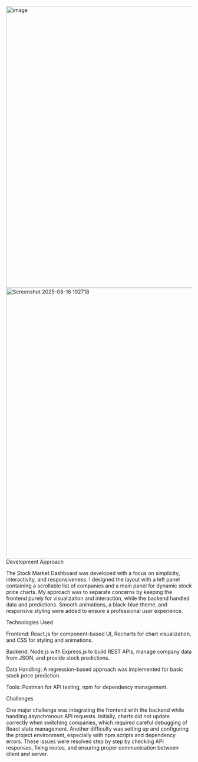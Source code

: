 <img width="1355" height="762" alt="image" src="https://github.com/user-attachments/assets/cd830e42-3ccd-4b57-b890-738c7a642a9d" />
<img width="1365" height="732" alt="Screenshot 2025-08-16 192718" src="https://github.com/user-attachments/assets/85c1f598-34b8-4cbb-8781-4cf4cd3e902b" />
Development Approach

The Stock Market Dashboard was developed with a focus on simplicity, interactivity, and responsiveness. I designed the layout with a left panel containing a scrollable list of companies and a main panel for dynamic stock price charts. My approach was to separate concerns by keeping the frontend purely for visualization and interaction, while the backend handled data and predictions. Smooth animations, a black-blue theme, and responsive styling were added to ensure a professional user experience.

Technologies Used

Frontend: React.js for component-based UI, Recharts for chart visualization, and CSS for styling and animations.

Backend: Node.js with Express.js to build REST APIs, manage company data from JSON, and provide stock predictions.

Data Handling: A regression-based approach was implemented for basic stock price prediction.

Tools: Postman for API testing, npm for dependency management.

Challenges

One major challenge was integrating the frontend with the backend while handling asynchronous API requests. Initially, charts did not update correctly when switching companies, which required careful debugging of React state management. Another difficulty was setting up and configuring the project environment, especially with npm scripts and dependency errors. These issues were resolved step by step by checking API responses, fixing routes, and ensuring proper communication between client and server.
